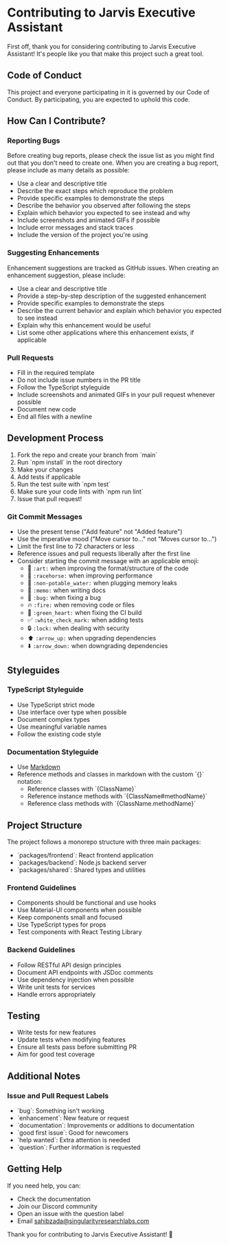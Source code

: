 # Contributing to Jarvis Executive Assistant

First off, thank you for considering contributing to Jarvis Executive Assistant! It's people like you that make this project such a great tool.

## Code of Conduct

This project and everyone participating in it is governed by our Code of Conduct. By participating, you are expected to uphold this code.

## How Can I Contribute?

### Reporting Bugs

Before creating bug reports, please check the issue list as you might find out that you don't need to create one. When you are creating a bug report, please include as many details as possible:

* Use a clear and descriptive title
* Describe the exact steps which reproduce the problem
* Provide specific examples to demonstrate the steps
* Describe the behavior you observed after following the steps
* Explain which behavior you expected to see instead and why
* Include screenshots and animated GIFs if possible
* Include error messages and stack traces
* Include the version of the project you're using

### Suggesting Enhancements

Enhancement suggestions are tracked as GitHub issues. When creating an enhancement suggestion, please include:

* Use a clear and descriptive title
* Provide a step-by-step description of the suggested enhancement
* Provide specific examples to demonstrate the steps
* Describe the current behavior and explain which behavior you expected to see instead
* Explain why this enhancement would be useful
* List some other applications where this enhancement exists, if applicable

### Pull Requests

* Fill in the required template
* Do not include issue numbers in the PR title
* Follow the TypeScript styleguide
* Include screenshots and animated GIFs in your pull request whenever possible
* Document new code
* End all files with a newline

## Development Process

1. Fork the repo and create your branch from \`main\`
2. Run \`npm install\` in the root directory
3. Make your changes
4. Add tests if applicable
5. Run the test suite with \`npm test\`
6. Make sure your code lints with \`npm run lint\`
7. Issue that pull request!

### Git Commit Messages

* Use the present tense ("Add feature" not "Added feature")
* Use the imperative mood ("Move cursor to..." not "Moves cursor to...")
* Limit the first line to 72 characters or less
* Reference issues and pull requests liberally after the first line
* Consider starting the commit message with an applicable emoji:
    * 🎨 `:art:` when improving the format/structure of the code
    * 🐎 `:racehorse:` when improving performance
    * 🚱 `:non-potable_water:` when plugging memory leaks
    * 📝 `:memo:` when writing docs
    * 🐛 `:bug:` when fixing a bug
    * 🔥 `:fire:` when removing code or files
    * 💚 `:green_heart:` when fixing the CI build
    * ✅ `:white_check_mark:` when adding tests
    * 🔒 `:lock:` when dealing with security
    * ⬆️ `:arrow_up:` when upgrading dependencies
    * ⬇️ `:arrow_down:` when downgrading dependencies

## Styleguides

### TypeScript Styleguide

* Use TypeScript strict mode
* Use interface over type when possible
* Document complex types
* Use meaningful variable names
* Follow the existing code style

### Documentation Styleguide

* Use [Markdown](https://guides.github.com/features/mastering-markdown/)
* Reference methods and classes in markdown with the custom \`{}\` notation:
    * Reference classes with \`{ClassName}\`
    * Reference instance methods with \`{ClassName#methodName}\`
    * Reference class methods with \`{ClassName.methodName}\`

## Project Structure

The project follows a monorepo structure with three main packages:

* \`packages/frontend\`: React frontend application
* \`packages/backend\`: Node.js backend server
* \`packages/shared\`: Shared types and utilities

### Frontend Guidelines

* Components should be functional and use hooks
* Use Material-UI components when possible
* Keep components small and focused
* Use TypeScript types for props
* Test components with React Testing Library

### Backend Guidelines

* Follow RESTful API design principles
* Document API endpoints with JSDoc comments
* Use dependency injection when possible
* Write unit tests for services
* Handle errors appropriately

## Testing

* Write tests for new features
* Update tests when modifying features
* Ensure all tests pass before submitting PR
* Aim for good test coverage

## Additional Notes

### Issue and Pull Request Labels

* \`bug\`: Something isn't working
* \`enhancement\`: New feature or request
* \`documentation\`: Improvements or additions to documentation
* \`good first issue\`: Good for newcomers
* \`help wanted\`: Extra attention is needed
* \`question\`: Further information is requested

## Getting Help

If you need help, you can:

* Check the documentation
* Join our Discord community
* Open an issue with the question label
* Email sahibzada@singularityresearchlabs.com

Thank you for contributing to Jarvis Executive Assistant! 🎉
